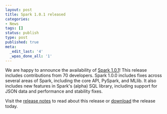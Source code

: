 ```yaml
---
layout: post
title: Spark 1.0.1 released
categories:
- News
tags: []
status: publish
type: post
published: true
meta:
  _edit_last: '4'
  _wpas_done_all: '1'
---
```

We are happy to announce the availability of <a href="{{site.baseurl}}/releases/spark-release-1-0-1.html" title="Spark Release 1.0.1">Spark 1.0.1</a>! This release includes contributions from 70 developers. Spark 1.0.0 includes fixes across several areas of Spark, including the core API, PySpark, and MLlib. It also includes new features in Spark's (alpha) SQL library, including support for JSON data and performance and stability fixes.

Visit the <a href="{{site.baseurl}}/releases/spark-release-1-0-1.html" title="Spark Release 1.0.1">release notes</a> to read about this release or <a href="{{site.baseurl}}/downloads.html">download</a> the release today.
